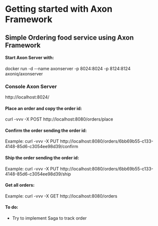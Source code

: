 # Getting started with Axon Framework

## Simple Ordering food service using Axon Framework

#### Start Axon Server with:
docker run -d --name axonserver -p 8024:8024 -p 8124:8124 axoniq/axonserver

### Console Axon Server
http://localhost:8024/

#### Place an order and copy the order id:

curl -vvv -X POST http://localhost:8080/orders/place

#### Confirm the order sending the order id:
Example:  curl -vvv -X PUT http://localhost:8080/orders/6bb69b55-c133-4148-85d6-c3054ee98d39/confirm


#### Ship the order sending the order id:
Example:  curl -vvv -X PUT http://localhost:8080/orders/6bb69b55-c133-4148-85d6-c3054ee98d39/ship


#### Get all orders:
Example:  curl -vvv -X GET http://localhost:8080/orders


#### To do:
- Try to implement Saga to track order